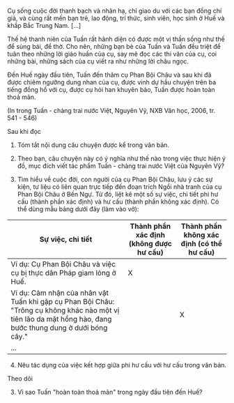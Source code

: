 Cụ sống cuộc đời thanh bạch và nhân hạ, chỉ giao du với các bạn đồng chí giả, và cùng rất mến bạn trẻ, lao động, trí thức, sinh viên, học sinh ở Huế và khắp Bắc Trung Nam. [...]

Thế hệ thanh niên của Tuấn rất hãnh diện có được một vị thần sống như thế để sùng bái, để thờ. Cho nên, những bạn bè của Tuấn và Tuấn đều triệt để tuân theo những lời giáo huấn của cụ, say mê đọc các thi văn của cụ, coi những bài, những sách của cụ viết ra như những lời châu ngọc.

Đến Huế ngày đầu tiên, Tuấn đến thăm cụ Phan Bội Châu và sau khi đã được chiêm ngưỡng dung nhan của cụ, được vinh dự hầu chuyện trên ba tiếng đồng hồ với cụ, được cụ hỏi han khuyên bảo, Tuấn được hoàn toàn thoả mãn.

(In trong Tuấn - chàng trai nước Việt, Nguyên Vỹ, NXB Văn học, 2006, tr. 541 - 546)

Sau khi đọc

1. Tóm tắt nội dung câu chuyện được kể trong văn bản.

2. Theo bạn, câu chuyện này có ý nghĩa như thế nào trong việc thực hiện ý đồ, mục đích viết tác phẩm Tuấn - chàng trai nước Việt của Nguyên Vỹ?

3. Tìm hiểu về cuộc đời, con người của cụ Phan Bội Châu, lưu ý các sự kiện, tư liệu có liên quan trực tiếp đến đoạn trích Ngồi nhà tranh của cụ Phan Bội Châu ở Bến Ngự. Từ đó, liệt kê một số sự việc, chi tiết phi hư cấu (thành phần xác định) và hư cấu (thành phần không xác định). Có thể dùng mẫu bảng dưới đây (làm vào vở):

Sự việc, chi tiết | Thành phần xác định (không được hư cấu) | Thành phần không xác định (có thể hư cấu)
--- | --- | ---
Ví dụ: Cụ Phan Bội Châu và việc cụ bị thực dân Pháp giam lỏng ở Huế. | X |
Ví dụ: Cảm nhận của nhân vật Tuấn khi gặp cụ Phan Bội Châu: "Trông cụ không khác nào một vị tiên lão da mặt hồng hào, đang bước thung dung ở dưới bóng cây." | | X
... | |

4. Nêu tác dụng của việc kết hợp giữa phi hư cấu với hư cấu trong văn bản.

Theo dõi

3. Vì sao Tuấn "hoàn toàn thoả mãn" trong ngày đầu tiên đến Huế?